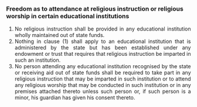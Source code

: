 ### Freedom as to attendance at religious instruction or religious worship in certain educational institutions

1. <div style="text-align: justify"> No religious instruction shall be provided in any educational institution wholly maintained out of state funds.
2. <div style="text-align: justify"> Nothing in clause (1) shall apply to an educational institution that is administered by the state but has been established under any endowment or trust that requires that religious instruction be imparted in such an institution.
3. <div style="text-align: justify"> No person attending any educational institution recognised by the state or receiving aid out of state funds shall be required to take part in any religious instruction that may be imparted in such institution or to attend any religious worship that may be conducted in such institution or in any premises attached thereto unless such person or, if such person is a minor, his guardian has given his consent thereto.
